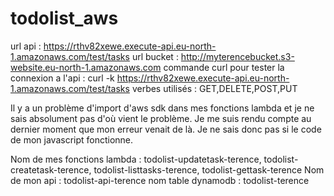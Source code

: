 # todolist_aws

url api : https://rthv82xewe.execute-api.eu-north-1.amazonaws.com/test/tasks
url bucket : http://myterencebucket.s3-website.eu-north-1.amazonaws.com
commande curl pour tester la connexion a l'api : curl -k https://rthv82xewe.execute-api.eu-north-1.amazonaws.com/test/tasks
verbes utilisés : GET,DELETE,POST,PUT

Il y a un problème d'import d'aws sdk dans mes fonctions lambda et je ne sais absolument pas d'où vient le problème. Je me suis rendu compte au dernier moment que mon erreur venait de là.
Je ne sais donc pas si le code de mon javascript fonctionne.

Nom de mes fonctions lambda : todolist-updatetask-terence, todolist-createtask-terence, todolist-listtasks-terence, todolist-gettask-terence
Nom de mon api : todolist-api-terence
nom table dynamodb : todolist-terence
